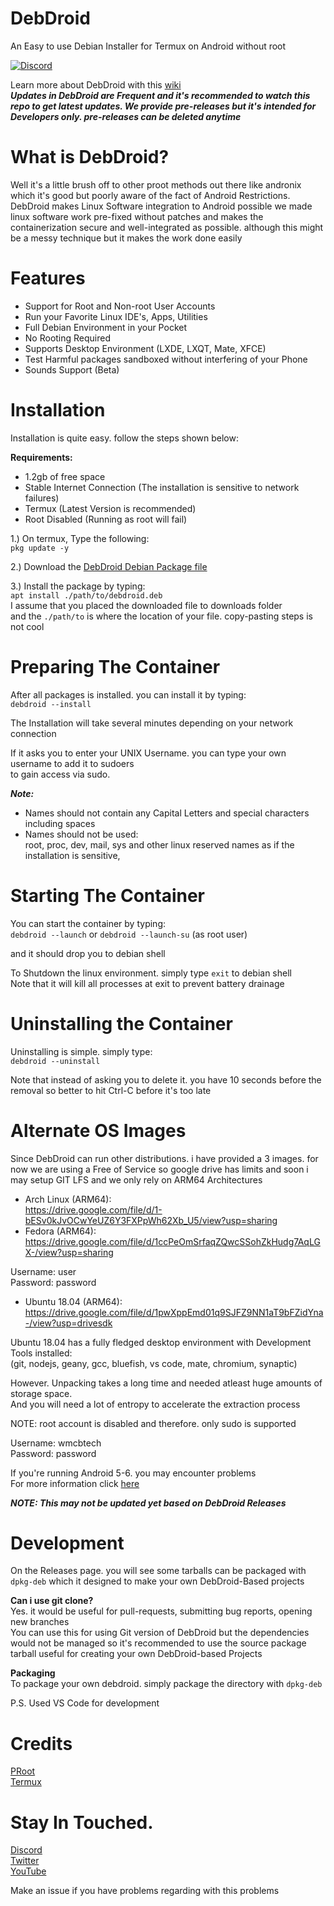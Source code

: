 # DebDroid
An Easy to use Debian Installer for Termux on Android without root

[![Discord](https://img.shields.io/discord/591914197219016707.svg?label=&logo=discord&logoColor=ffffff&color=7389D8&labelColor=6A7EC2)](https://bit.ly/WMCBDiscord)

Learn more about DebDroid with this [wiki](https://github.com/WMCB-Tech/DebDroid/wiki) \
***Updates in DebDroid are Frequent and it's recommended to watch this repo to get latest updates. We provide pre-releases but it's intended for Developers only. pre-releases can be deleted anytime***

# What is DebDroid?
Well it's a little brush off to other proot methods out there like andronix which it's good but poorly aware of the fact of Android Restrictions.
DebDroid makes Linux Software integration to Android possible we made linux software work pre-fixed without patches and makes the containerization secure and
well-integrated as possible. although this might be a messy technique but it makes the work done easily

# Features
* Support for Root and Non-root User Accounts
* Run your Favorite Linux IDE's, Apps, Utilities
* Full Debian Environment in your Pocket
* No Rooting Required
* Supports Desktop Environment (LXDE, LXQT, Mate, XFCE)
* Test Harmful packages sandboxed without interfering of your Phone
* Sounds Support (Beta)

# Installation
Installation is quite easy. follow the steps shown below:

**Requirements:**
* 1.2gb of free space
* Stable Internet Connection (The installation is sensitive to network failures)
* Termux (Latest Version is recommended)
* Root Disabled (Running as root will fail)

1.) On termux, Type the following: \
`pkg update -y`

2.) Download the [DebDroid Debian Package file](https://github.com/WMCB-Tech/DebDroid/releases/tag/v2.19)

3.) Install the package by typing: \
`apt install ./path/to/debdroid.deb` \
I assume that you placed the downloaded file to downloads folder \
and the `./path/to` is where the location of your file. copy-pasting steps is not cool

# Preparing The Container
After all packages is installed. you can install it by typing: \
```debdroid --install```

The Installation will take several minutes depending on your network connection

If it asks you to enter your UNIX Username. you can type your own username to add it to sudoers \
to gain access via sudo.

***Note:***
* Names should not contain any Capital Letters and special characters including spaces
* Names should not be used: \
 root, proc, dev, mail, sys and other linux reserved names as if the installation is sensitive,
 
 # Starting The Container
 You can start the container by typing: \
 ```debdroid --launch``` or ```debdroid --launch-su``` (as root user)
 
 and it should drop you to debian shell
 
 To Shutdown the linux environment. simply type `exit` to debian shell \
 Note that it will kill all processes at exit to prevent battery drainage
 
 # Uninstalling the Container
 Uninstalling is simple. simply type: \
 `debdroid --uninstall`
 
 Note that instead of asking you to delete it. you have 10 seconds before the removal so better to hit Ctrl-C before it's too late

# Alternate OS Images
Since DebDroid can run other distributions. i have provided a 3 images. for now we are using a Free of Service so google drive has limits and soon i may setup GIT LFS and we only rely on ARM64 Architectures
* Arch Linux (ARM64): \
https://drive.google.com/file/d/1-bESv0kJvOCwYeUZ6Y3FXPpWh62Xb_U5/view?usp=sharing
* Fedora (ARM64): \
https://drive.google.com/file/d/1ccPeOmSrfaqZQwcSSohZkHudg7AqLGX-/view?usp=sharing

Username: user \
Password: password

* Ubuntu 18.04 (ARM64): \
https://drive.google.com/file/d/1pwXppEmd01q9SJFZ9NN1aT9bFZidYna-/view?usp=drivesdk

Ubuntu 18.04 has a fully fledged desktop environment with Development Tools installed: \
(git, nodejs, geany, gcc, bluefish, vs code, mate, chromium, synaptic)

However. Unpacking takes a long time and needed atleast huge amounts of storage space. \
And you will need a lot of entropy to accelerate the extraction process

NOTE: root account is disabled and therefore. only sudo is supported

Username: wmcbtech \
Password: password

If you're running Android 5-6. you may encounter problems \
For more information click [here](https://github.com/WMCB-Tech/DebDroid/wiki/Using-%22.export%22-files) 

***NOTE: This may not be updated yet based on DebDroid Releases***
# Development
On the Releases page. you will see some tarballs can be packaged with `dpkg-deb` which it designed to make your own DebDroid-Based projects

**Can i use git clone?** \
Yes. it would be useful for pull-requests, submitting bug reports, opening new branches \
You can use this for using Git version of DebDroid but the dependencies would not be managed so it's recommended to use the source package tarball useful for creating your own DebDroid-based Projects 

**Packaging** \
To package your own debdroid. simply package the directory with `dpkg-deb`

P.S. Used VS Code for development

# Credits
[PRoot](https://proot-me.github.io/) \
[Termux](https://termux.com/)


# Stay In Touched.
[Discord](http://bit.ly/WMCBDiscord) \
[Twitter](http://twitter.com/wmcbtech30)\
[YouTube](https://www.youtube.com/wmcbtech) 

Make an issue if you have problems regarding with this problems
